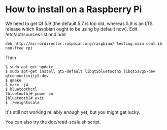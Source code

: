 # How to install on a Raspberry Pi

We need to get Qt 5.9 (the default 5.7 is too old, whereas 5.9 is an LTS release
which Raspbian ought to be using by default now).  Edit /etc/apt/sources.list and add

```deb http://mirrordirector.raspbian.org/raspbian/ testing main contrib non-free rpi```

Then

```
$ sudo apt-get update
$ sudo apt-get install qt5-default libqt5bluetooth5 libqt5svg5-dev qtconnectivity5-dev
$ qmake
$ make -j4
$ bluetoothctl
[bluetooth]# power on
[bluetooth]# exit
$ ./weightscale
```

It's still not working reliably enough yet, but you might get lucky.

You can also try the doc/read-scale.sh script.
